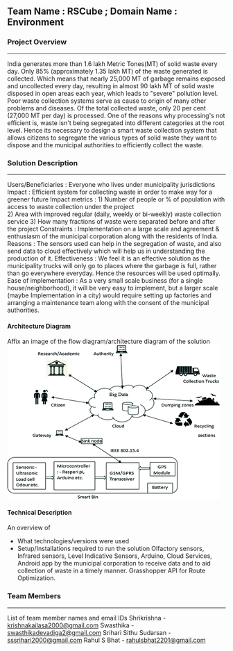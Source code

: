 ## Team Name : RSCube ; Domain Name : Environment

### Project Overview
----------------------------------
India generates more than 1.6 lakh Metric Tones(MT) of solid waste every day.
Only 85% (approximately 1.35 lakh MT) of the waste generated is collected.
Which means that nearly 25,000 MT of garbage remains exposed and uncollected every day, resulting in almost 90 lakh MT of solid waste disposed in open areas each year, which leads to "severe" pollution level. Poor waste collection systems serve as cause to origin of many other problems and diseases. Of the total collected waste, only 20 per cent (27,000 MT per day) is processed. One of the reasons why processing's not efficient is, waste isn't being segregated into different categories at the root level. Hence its necessary to design a smart waste collection system that allows citizens to segregate the various types of solid waste they want to dispose and the municipal authorities to efficiently collect the waste.


### Solution Description
----------------------------------
Users/Beneficiaries : Everyone who lives under municipality jurisdictions
Impact : Efficient system for collecting waste in order to make way for a greener future
Impact metrics : 1) Number of people or % of population with access to waste collection under the project                              
                 2) Area with improved regular (daily, weekly or bi-weekly) waste collection service
                 3) How many fractions of waste were separated before and after the project 
Constraints : Implementation on a large scale and agreement & enthusiasm of the municipal corporation along with the residents of India.
Reasons : The sensors used can help in the segregation of waste, and also send data to cloud effectively which will help us in understanding the production of it.
Effectiveness : We feel it is an effective solution as the municipality trucks will only go to places where the garbage is full, rather than go everywhere everyday. Hence the resources will be used optimally.
Ease of implementation : As a very small scale business (for a single house/neighborhood), it will be very easy to implement, but a larger scale (maybe Implementation in a city) would require setting up factories and arranging a maintenance team along with the consent of the municipal authorities.


#### Architecture Diagram

Affix an image of the flow diagram/architecture diagram of the solution
![](Architecture%20Diagram.gif)

#### Technical Description

An overview of 
* What technologies/versions were used
* Setup/Installations required to run the solution
Olfactory sensors, Infrared sensors, Level Indicative Sensors, Arduino, Cloud Services, Android app by the municipal corporation to receive data and to aid collection of waste in a timely manner. Grasshopper API for Route Optimization.

### Team Members
----------------------------------

List of team member names and email IDs
Shrikrishna - krishnakailasa2000@gmail.com
Swasthika - swasthikadevadiga2@gmail.com
Srihari Sithu Sudarsan - sssrihari2000@gmail.com
Rahul S Bhat - rahulsbhat2201@gmail.com
